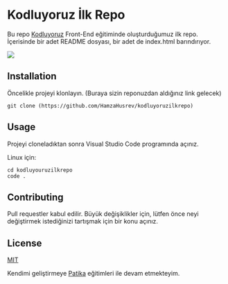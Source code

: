 # Kodluyoruz İlk Repo

Bu repo [Kodluyoruz](https://www.kodluyoruz.org/) Front-End eğitiminde oluşturduğumuz ilk repo. İçerisinde bir adet README dosyası, bir adet de index.html barındırıyor.

![](https://imgyukle.com/f/2022/08/26/n5yEMf.png)


## Installation

Öncelikle projeyi klonlayın. (Buraya sizin reponuzdan aldığınız link gelecek)

```
git clone (https://github.com/HamzaHusrev/kodluyoruzilkrepo)

```

## Usage

Projeyi cloneladıktan sonra Visual Studio Code programında açınız.

Linux için:
```
cd kodluyouruzilkrepo
code .
```

## Contributing

Pull requestler kabul edilir. Büyük değişiklikler için, lütfen önce neyi değiştirmek istediğinizi tartışmak için bir konu açınız.

## License

[MIT](https://choosealicense.com/licenses/mit/)

Kendimi geliştirmeye [Patika](https://www.patika.dev/tr) eğitimleri ile devam etmekteyim.
